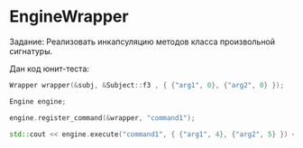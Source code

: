 # EngineWrapper
Задание: Реализовать инкапсуляцию методов класса произвольной сигнатуры. 

Дан код юнит-теста:
```c++
Wrapper wrapper(&subj, &Subject::f3 , { {"arg1", 0}, {"arg2", 0} });

Engine engine;

engine.register_command(&wrapper, "command1");

std::cout << engine.execute("command1", { {"arg1", 4}, {"arg2", 5} }) << std::endl;
```
